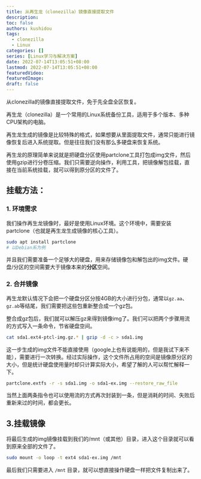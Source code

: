 ```yaml
---
title: 从再生龙（clonezilla）镜像直接提取文件
description:
toc: false
authors: kushidou
tags: 
  - clonezilla
  - Linux
categories: []
series: [Linux学习与解决方案]
date: 2022-07-14T13:05:51+08:00
lastmod: 2022-07-14T13:05:51+08:00
featuredVideo:
featuredImage:
draft: false
---
```


从clonezilla的镜像直接提取文件，免于先全盘全区恢复。

<!--more-->

再生龙（clonezilla）是一个常用的Linux系统备份工具，适用于多个版本、多种CPU架构的电脑。

再生龙生成的镜像是比较特殊的格式，如果想要从里面提取文件，通常只能进行镜像恢复后进入系统提取。但是往往我们没有那么多硬盘来恢复系统。

再生龙的原理简单来说就是把硬盘分区使用partclone工具打包成img文件，然后使用gzip进行分卷压缩。我们只需要逆向操作，利用工具，把镜像解包挂载，直接在当前系统挂载，就可以得到原分区的文件了。

## 挂载方法：

### 1. 环境需求

我们操作再生龙镜像时，最好是使用Linux环境。这个环境中，需要安装partclone（也就是再生龙生成镜像的核心工具）。

```bash
sudo apt install partclone
# 以Debian系为例
```

并且我们需要准备一个足够大的硬盘，用来存储镜像包和解包出的img文件。硬盘/分区的空间需要大于镜像本来的**分区**空间。

### 2. 合并镜像

再生龙默认情况下会把一个硬盘分区分按4GB的大小进行分包，通常以`gz.aa`、`gz.ab`等结尾，我们需要把这些包重新整合成一个gz包。

整合成gz包后，我们就可以解压gz来得到镜像img了。我们可以把两个步骤用流的方式写入一条命令，节省硬盘空间。

```bash
cat sda1.ext4-ptcl-img.gz.* | gzip -d -c > sda1.img
```

这一步生成的img文件不能直接使用（google上也有说能用的，但是我试下来不能），需要进行一次转换。经过实际操作，这个文件所占用的空间是镜像原分区的大小，但是统计硬盘使用量时却只计算实际大小，希望了解的人可以帮忙解释一下。

```bash
partclone.extfs -r -s sda1.img -o sda1-ex.img --restore_raw_file
```

当然上面两条指令也可以使用流的方式再次封装到一条，但是消耗的时间、失败后重新来过的时间，都会更长。

## 3.挂载镜像

将最后生成的img镜像挂载到我们的/mnt（或其他）目录，进入这个目录就可以看到原来全部的文件了。

```bash
sudo mount -o loop -t ext4 sda1-ex.img /mnt
```

最后我们只需要进入 `/mnt` 目录，就可以想直接操作硬盘一样把文件复制出来了。



